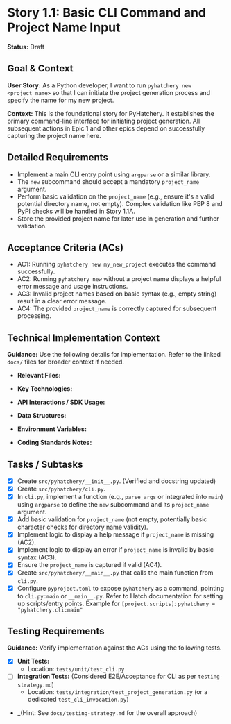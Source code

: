# Story 1.1: Basic CLI Command and Project Name Input

**Status:** Draft

## Goal & Context

**User Story:** As a Python developer, I want to run `pyhatchery new <project_name>` so that I can initiate the project generation process and specify the name for my new project.

**Context:** This is the foundational story for PyHatchery. It establishes the primary command-line interface for initiating project generation. All subsequent actions in Epic 1 and other epics depend on successfully capturing the project name here.

## Detailed Requirements

- Implement a main CLI entry point using `argparse` or a similar library.
- The `new` subcommand should accept a mandatory `project_name` argument.
- Perform basic validation on the `project_name` (e.g., ensure it's a valid potential directory name, not empty). Complex validation like PEP 8 and PyPI checks will be handled in Story 1.1A.
- Store the provided project name for later use in generation and further validation.

## Acceptance Criteria (ACs)

- AC1: Running `pyhatchery new my_new_project` executes the command successfully.
- AC2: Running `pyhatchery new` without a project name displays a helpful error message and usage instructions.
- AC3: Invalid project names based on basic syntax (e.g., empty string) result in a clear error message.
- AC4: The provided `project_name` is correctly captured for subsequent processing.

## Technical Implementation Context

**Guidance:** Use the following details for implementation. Refer to the linked `docs/` files for broader context if needed.

- **Relevant Files:**

- **Key Technologies:**

- **API Interactions / SDK Usage:**

- **Data Structures:**

- **Environment Variables:**

- **Coding Standards Notes:**

## Tasks / Subtasks

- [x] Create `src/pyhatchery/__init__.py`. (Verified and docstring updated)
- [x] Create `src/pyhatchery/cli.py`.
- [x] In `cli.py`, implement a function (e.g., `parse_args` or integrated into `main`) using `argparse` to define the `new` subcommand and its `project_name` argument.
- [x] Add basic validation for `project_name` (not empty, potentially basic character checks for directory name validity).
- [x] Implement logic to display a help message if `project_name` is missing (AC2).
- [x] Implement logic to display an error if `project_name` is invalid by basic syntax (AC3).
- [x] Ensure the `project_name` is captured if valid (AC4).
- [x] Create `src/pyhatchery/__main__.py` that calls the main function from `cli.py`.
- [x] Configure `pyproject.toml` to expose `pyhatchery` as a command, pointing to `cli.py:main` or `__main__.py`. Refer to Hatch documentation for setting up scripts/entry points. Example for `[project.scripts]`: `pyhatchery = "pyhatchery.cli:main"`

## Testing Requirements

**Guidance:** Verify implementation against the ACs using the following tests.

- [x] **Unit Tests:**
  - Location: `tests/unit/test_cli.py`
- [ ] **Integration Tests:** (Considered E2E/Acceptance for CLI as per `testing-strategy.md`)
  - Location: `tests/integration/test_project_generation.py` (or a dedicated `test_cli_invocation.py`)
- _(Hint: See `docs/testing-strategy.md` for the overall approach)
